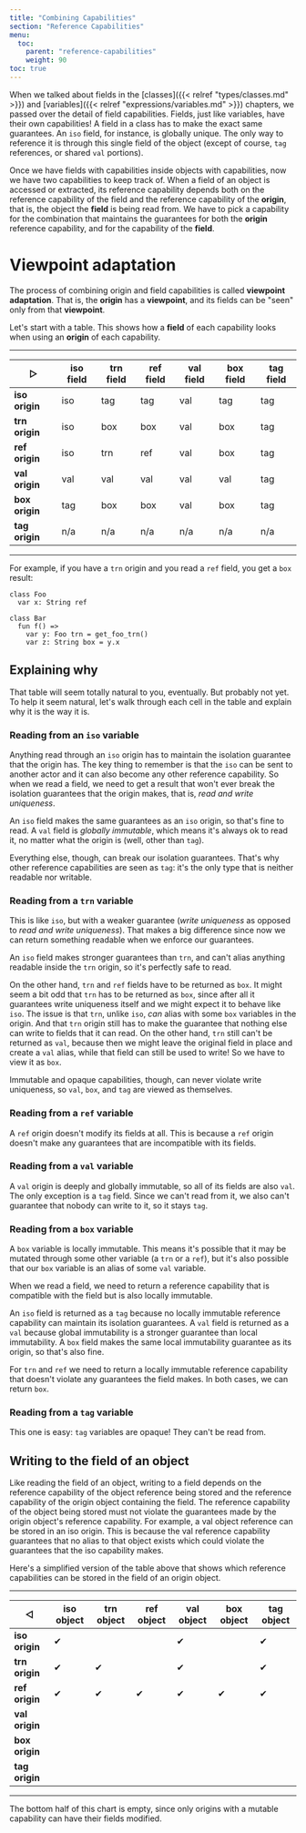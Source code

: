 ```yaml
---
title: "Combining Capabilities"
section: "Reference Capabilities"
menu:
  toc:
    parent: "reference-capabilities"
    weight: 90
toc: true
---
```


When we talked about fields in the [classes]({{< relref "types/classes.md" >}}) and [variables]({{< relref "expressions/variables.md" >}}) chapters, we passed over the detail of field capabilities. Fields, just like variables, have their own capabilities! A field in a class has to make the exact same guarantees. An `iso` field, for instance, is globally unique. The only way to reference it is through this single field of the object (except of course, `tag` references, or shared `val` portions).

Once we have fields with capabilities inside objects with capabilities, now we have two capabilities to keep track of.  When a field of an object is accessed or extracted, its reference capability depends both on the reference capability of the field and the reference capability of the __origin__, that is, the object the __field__ is being read from. We have to pick a capability for the combination that maintains the guarantees for both the __origin__ reference capability, and for the capability of the __field__.

# Viewpoint adaptation

The process of combining origin and field capabilities is called __viewpoint adaptation__. That is, the __origin__ has a __viewpoint__, and its fields can be "seen" only from that __viewpoint__.

Let's start with a table. This shows how a __field__ of each capability looks when using an __origin__ of each capability.

---

| &#x25B7;        | iso field | trn field | ref field | val field | box field | tag field |
|-----------------|-----------|-----------|-----------|-----------|-----------|-----------|
| __iso origin__  | iso       | tag       | tag       | val       | tag       | tag       |
| __trn origin__  | iso       | box       | box       | val       | box       | tag       |
| __ref origin__  | iso       | trn       | ref       | val       | box       | tag       |
| __val origin__  | val       | val       | val       | val       | val       | tag       |
| __box origin__  | tag       | box       | box       | val       | box       | tag       |
| __tag origin__  | n/a       | n/a       | n/a       | n/a       | n/a       | n/a       |

---

For example, if you have a `trn` origin and you read a `ref` field, you get a `box` result:

```pony
class Foo
  var x: String ref

class Bar
  fun f() =>
    var y: Foo trn = get_foo_trn()
    var z: String box = y.x
```

## Explaining why

That table will seem totally natural to you, eventually. But probably not yet. To help it seem natural, let's walk through each cell in the table and explain why it is the way it is.

### Reading from an `iso` variable

Anything read through an `iso` origin has to maintain the isolation guarantee that the origin has. The key thing to remember is that the `iso` can be sent to another actor and it can also become any other reference capability. So when we read a field, we need to get a result that won't ever break the isolation guarantees that the origin makes, that is, _read and write uniqueness_.

An `iso` field makes the same guarantees as an `iso` origin, so that's fine to read. A `val` field is _globally immutable_, which means it's always ok to read it, no matter what the origin is (well, other than `tag`).

Everything else, though, can break our isolation guarantees. That's why other reference capabilities are seen as `tag`: it's the only type that is neither readable nor writable.

### Reading from a `trn` variable

This is like `iso`, but with a weaker guarantee (_write uniqueness_ as opposed to _read and write uniqueness_). That makes a big difference since now we can return something readable when we enforce our guarantees.

An `iso` field makes stronger guarantees than `trn`, and can't alias anything readable inside the `trn` origin, so it's perfectly safe to read.

On the other hand, `trn` and `ref` fields have to be returned as `box`. It might seem a bit odd that `trn` has to be returned as `box`, since after all it guarantees write uniqueness itself and we might expect it to behave like `iso`. The issue is that `trn`, unlike `iso`, *can* alias with some `box` variables in the origin. And that `trn` origin still has to make the guarantee that nothing else can write to fields that it can read. On the other hand, `trn` still can't be returned as `val`, because then we might leave the original field in place and create a `val` alias, while that field can still be used to write! So we have to view it as `box`.

Immutable and opaque capabilities, though, can never violate write uniqueness, so `val`, `box`, and `tag` are viewed as themselves.

### Reading from a `ref` variable

A `ref` origin doesn't modify its fields at all. This is because a `ref` origin doesn't make any guarantees that are incompatible with its fields.

### Reading from a `val` variable

A `val` origin is deeply and globally immutable, so all of its fields are also `val`. The only exception is a `tag` field. Since we can't read from it, we also can't guarantee that nobody can write to it, so it stays `tag`.

### Reading from a `box` variable

A `box` variable is locally immutable. This means it's possible that it may be mutated through some other variable (a `trn` or a `ref`), but it's also possible that our `box` variable is an alias of some `val` variable.

When we read a field, we need to return a reference capability that is compatible with the field but is also locally immutable.

An `iso` field is returned as a `tag` because no locally immutable reference capability can maintain its isolation guarantees. A `val` field is returned as a `val` because global immutability is a stronger guarantee than local immutability. A `box` field makes the same local immutability guarantee as its origin, so that's also fine.

For `trn` and `ref` we need to return a locally immutable reference capability that doesn't violate any guarantees the field makes. In both cases, we can return `box`.

### Reading from a `tag` variable

This one is easy: `tag` variables are opaque! They can't be read from.

## Writing to the field of an object

Like reading the field of an object, writing to a field depends on the reference capability of the object reference being stored and the reference capability of the origin object containing the field. The reference capability of the object being stored must not violate the guarantees made by the origin object's reference capability. For example, a val object reference can be stored in an iso origin. This is because the val reference capability guarantees that no alias to that object exists which could violate the guarantees that the iso capability makes.

Here's a simplified version of the table above that shows which reference capabilities can be stored in the field of an origin object.

---

| &#x25C1;       | iso object | trn object | ref object | val object | box object | tag object |
|----------------|------------|------------|------------|------------|------------|------------|
| __iso origin__ | &#x2714;   |            |            | &#x2714;   |            | &#x2714;   |
| __trn origin__ | &#x2714;   | &#x2714;   |            | &#x2714;   |            | &#x2714;   |
| __ref origin__ | &#x2714;   | &#x2714;   | &#x2714;   | &#x2714;   | &#x2714;   | &#x2714;   |
| __val origin__ |            |            |            |            |            |            |
| __box origin__ |            |            |            |            |            |            |
| __tag origin__ |            |            |            |            |            |            |

---

The bottom half of this chart is empty, since only origins with a mutable capability can have their fields modified.
